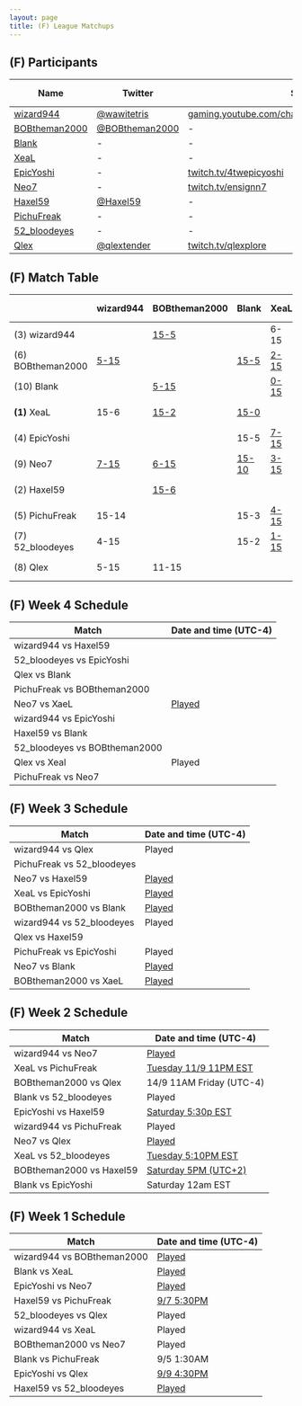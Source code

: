 ```yaml
---
layout: page
title: (F) League Matchups
---
```


## (F) Participants ##

<table>
  <thead>
    <tr>
      <th>Name</th>
      <th>Twitter</th>
      <th>Stream Channel</th>
	  <th>Sprint Time</th>
	  <th>Rating</th>
    </tr>
  </thead>
  <tbody>
    <tr>
      <td><a href="https://steamcommunity.com/profiles/76561198048407171/">wizard944</a></td>
      <td><a href="https://twitter.com/wawitetris">@wawitetris</a></td>
      <td><a href="https://gaming.youtube.com/channel/UCASzF5_W8JDOqm3qJr7VNQA/">gaming.youtube.com/channel/UCASzF5_W8JDOqm3qJr7VNQA/</a></td>
      <td>-</td>
      <td>-</td>
    </tr>
    <tr>
      <td><a href="https://steamcommunity.com/id/robertthemale/">BOBtheman2000</a></td>
      <td><a href="https://twitter.com/BOBtheman2000">@BOBtheman2000</a></td>
      <td>-</td>
      <td>1:14.93</td>
      <td>8000</td>
    </tr>
    <tr>
      <td><a href="https://steamcommunity.com/profiles/76561198057480438">Blank</a></td>
      <td>-</td>
      <td>-</td>
      <td>1:23</td>
      <td>3806</td>
    </tr>
    <tr>
      <td><a href="https://steamcommunity.com/id/XeaL337/">XeaL</a></td>
      <td>-</td>
      <td>-</td>
      <td>47</td>
      <td>11000</td>
    </tr>
    <tr>
      <td><a href="https://steamcommunity.com/id/4twepicyoshi/">EpicYoshi</a></td>
      <td>-</td>
      <td><a href="https://www.twitch.tv/4twepicyoshi">twitch.tv/4twepicyoshi</a></td>
      <td>-</td>
      <td>15500</td>
    </tr>
    <tr>
      <td><a href="https://steamcommunity.com/id/SynchronizedRockers">Neo7</a></td>
      <td>-</td>
      <td><a href="https://www.twitch.tv/ensignn7">twitch.tv/ensignn7</a></td>
      <td>1:26</td>
      <td>9500</td>
    </tr>
    <tr>
      <td><a href="https://steamcommunity.com/id/Haxel59/">Haxel59</a></td>
      <td><a href="https://twitter.com/Haxel59">@Haxel59</a></td>
      <td>-</td>
      <td>58.35</td>
      <td>12490</td>
    </tr>
    <tr>
      <td><a href="https://steamcommunity.com/profiles/76561198256281751/">PichuFreak</a></td>
      <td>-</td>
      <td>-</td>
      <td>-</td>
      <td>12500</td>
    </tr>
    <tr>
      <td><a href="https://steamcommunity.com/id/52_bloodeyes">52_bloodeyes</a></td>
      <td>-</td>
      <td>-</td>
      <td>59.59</td>
      <td>6088</td>
    </tr>
    <tr>
      <td><a href="https://steamcommunity.com/id/QlexTENDER/">Qlex</a></td>
      <td><a href="https://twitter.com/qlextender">@qlextender</a></td>
      <td><a href="https://www.twitch.tv/qlexplore">twitch.tv/qlexplore</a></td>
      <td>1:03</td>
      <td>6000</td>
    </tr>
  </tbody>
</table>

## (F) Match Table ##

<table>
  <thead>
    <tr>
      <th> </th>
      <th>wizard944</th>
      <th>BOBtheman2000</th>
      <th>Blank</th>
      <th>XeaL</th>
      <th>EpicYoshi</th>
      <th>Neo7</th>
      <th>Haxel59</th>
      <th>PichuFreak</th>
      <th>52_bloodeyes</th>
      <th>Qlex</th>
      <th>W-L</th>
      <th>Pt. Diff</th>
    </tr>
  </thead>
  <tbody>
    <tr>
      <td>(3) wizard944</td>
      <td> </td> <!--wizard944-->
      <td> <a href="https://www.youtube.com/watch?v=DjKD1WaBi_s&t=1m49s">15-5</a> </td> <!--BOBtheman2000-->
      <td> </td> <!--Blank-->
      <td> 6-15 </td> <!--XeaL-->
      <td> </td> <!--EpicYoshi-->
      <td> <a href="https://www.youtube.com/watch?v=HwEtlqInR60&t=6m40s">15-7</a></td> <!--Neo7-->
      <td> </td> <!--Haxel59-->
      <td> 14-15</td> <!--PichuFreak-->
      <td> 15-4</td> <!--52_bloodeyes-->
      <td> 15-5</td> <!--Qlex-->
      <td> 4-2 </td>
      <td> +29 </td>
    </tr>
    <tr>
      <td>(6) BOBtheman2000</td>
      <td><a href="https://www.youtube.com/watch?v=DjKD1WaBi_s&t=1m49s">5-15</a></td> <!--wizard944-->
      <td> </td> <!--BOBtheman2000-->
      <td><a href="https://youtu.be/Jss1OUGzXhw">15-5</a></td> <!--Blank-->
      <td><a href="https://www.youtube.com/watch?v=LQA8h32bJoE"> 2-15 </a></td> <!--XeaL-->
      <td> </td> <!--EpicYoshi-->
      <td><a href="https://www.youtube.com/watch?v=X2T16WCxzoo">15-6</a></td> <!--Neo7-->
      <td><a href="https://youtu.be/1kPv1_qKGLg">6-15</a> </td> <!--Haxel59-->
      <td> </td> <!--PichuFreak-->
      <td> </td> <!--52_bloodeyes-->
      <td> 15-11</td> <!--Qlex-->
      <td>3-3</td>
      <td>-9</td>
    </tr>
    <tr>
      <td>(10) Blank</td>
      <td> </td> <!--wizard944-->
      <td> <a href="https://youtu.be/Jss1OUGzXhw">5-15</a></td> <!--BOBtheman2000-->
      <td> </td> <!--Blank-->
      <td> <a href="https://www.youtube.com/watch?v=WuRLBiVcSzY">0-15</a></td> <!--XeaL-->
      <td> 5-15</td> <!--EpicYoshi-->
      <td> <a href="https://www.youtube.com/watch?v=PG8WbFZlQwI">10-15</a></td> <!--Neo7-->
      <td> </td> <!--Haxel59-->
      <td>3-15</td> <!--PichuFreak-->
      <td>2-15</td> <!--52_bloodeyes-->
      <td> </td> <!--Qlex-->
      <td>0-6</td>
      <td>-65</td>
    </tr>
    <tr>
      <td><b>(1)</b> XeaL</td>
      <td> 15-6 </td> <!--wizard944-->
      <td> <a href="https://www.youtube.com/watch?v=LQA8h32bJoE">15-2</a></td> <!--BOBtheman2000-->
      <td> <a href="https://www.youtube.com/watch?v=WuRLBiVcSzY">15-0</a> </td> <!--Blank-->
      <td> </td> <!--XeaL-->
      <td> <a href="https://www.youtube.com/watch?v=cCbUUqGc_90">15-7</a></td> <!--EpicYoshi-->
      <td> 15-3</td> <!--Neo7-->
      <td> </td> <!--Haxel59-->
      <td> <a href="https://www.youtube.com/watch?v=ywOLCo9KrAY">15-4</a></td> <!--PichuFreak-->
      <td> <a href="https://www.youtube.com/watch?v=vjoctrePOBg"> 15-1</a></td> <!--52_bloodeyes-->
      <td> </td> <!--Qlex-->
      <td> 7-0 </td>
      <td> +82 </td>
    </tr>
    <tr>
      <td>(4) EpicYoshi</td>
      <td> </td> <!--wizard944-->
      <td> </td> <!--BOBtheman2000-->
      <td> 15-5</td> <!--Blank-->
      <td> <a href="https://www.youtube.com/watch?v=cCbUUqGc_90">7-15</a></td> <!--XeaL-->
      <td> </td> <!--EpicYoshi-->
      <td> <a href="https://www.youtube.com/watch?v=8khS2wUaQr4&t=1m40s">15-10</a> </td> <!--Neo7-->
      <td> <a href="https://youtu.be/vybrb4eSpJU">7-15</a> </td> <!--Haxel59-->
      <td> 15-6 </td> <!--PichuFreak-->
      <td> </td> <!--52_bloodeyes-->
      <td> <a href="https://www.youtube.com/watch?v=vFA3lq9uITc&t=4m20s">15-8</a></td> <!--Qlex-->
      <td>4-2</td>
      <td>+15</td>
    </tr>
    <tr>
      <td>(9) Neo7</td>
      <td><a href="https://www.youtube.com/watch?v=HwEtlqInR60&t=6m40s">7-15</a></td> <!--wizard944-->
      <td><a href="https://www.youtube.com/watch?v=X2T16WCxzoo">6-15</a></td> <!--BOBtheman2000-->
      <td><a href="https://www.youtube.com/watch?v=PG8WbFZlQwI">15-10</a></td> <!--Blank-->
      <td><a href="https://www.youtube.com/watch?v=yaZxkD22wpw">3-15</a></td> <!--XeaL-->
      <td> <a href="https://www.youtube.com/watch?v=8khS2wUaQr4&t=1m40s">10-15</a></td> <!--EpicYoshi-->
      <td> </td> <!--Neo7-->
      <td> <a href="https://www.youtube.com/watch?v=cmC5DKIpuhU">0-15</a></td> <!--Haxel59-->
      <td> </td> <!--PichuFreak-->
      <td> </td> <!--52_bloodeyes-->
      <td> <a href="https://www.youtube.com/watch?v=vbilTnZ7guI">11-15</a></td> <!--Qlex-->
      <td>1-6</td>
      <td>-48</td>
    </tr>
    <tr>
      <td>(2) Haxel59</td>
      <td> </td> <!--wizard944-->
      <td><a href="https://youtu.be/1kPv1_qKGLg"> 15-6</a></td> <!--BOBtheman2000-->
      <td> </td> <!--Blank-->
      <td> </td> <!--XeaL-->
      <td><a href="https://youtu.be/vybrb4eSpJU">15-7</a> </td> <!--EpicYoshi-->
      <td><a href="https://www.youtube.com/watch?v=cmC5DKIpuhU">15-0</a></td> <!--Neo7-->
      <td> </td> <!--Haxel59-->
      <td><a href="https://www.youtube.com/watch?v=oK3NE40ECxo&t=41s">8-15</a></td> <!--PichuFreak-->
      <td><a href="https://youtu.be/fbYk35gYZ9I">15-0</a> </td> <!--52_bloodeyes-->
      <td> </td> <!--Qlex-->
      <td>4-1</td>
      <td>+40</td>
    </tr>
    <tr>
      <td>(5) PichuFreak</td>
      <td>15-14 </td> <!--wizard944-->
      <td> </td> <!--BOBtheman2000-->
      <td>15-3</td> <!--Blank-->
      <td><a href="https://www.youtube.com/watch?v=ywOLCo9KrAY">4-15</a> </td> <!--XeaL-->
      <td>6-15</td> <!--EpicYoshi-->
      <td> </td> <!--Neo7-->
      <td><a href="https://www.youtube.com/watch?v=oK3NE40ECxo&t=41s">15-8</a></td> <!--Haxel59-->
      <td> </td> <!--PichuFreak-->
      <td> 15-8 </td> <!--52_bloodeyes-->
      <td> </td> <!--Qlex-->
      <td>4-2</td>
      <td>+7</td>
    </tr>
    <tr>
      <td>(7) 52_bloodeyes</td>
      <td> 4-15</td> <!--wizard944-->
      <td> </td> <!--BOBtheman2000-->
      <td>15-2 </td> <!--Blank-->
      <td> <a href="https://www.youtube.com/watch?v=vjoctrePOBg"> 1-15 </a></td> <!--XeaL-->
      <td> </td> <!--EpicYoshi-->
      <td> </td> <!--Neo7-->
      <td><a href="https://youtu.be/fbYk35gYZ9I">0-15</a></td> <!--Haxel59-->
      <td> 8-15 </td> <!--PichuFreak-->
      <td> </td> <!--52_bloodeyes-->
      <td>15-13</td> <!--Qlex-->
      <td>2-3</td>
      <td>-16</td>
    </tr>
    <tr>
      <td>(8) Qlex</td>
      <td>5-15 </td> <!--wizard944-->
      <td>11-15</td> <!--BOBtheman2000-->
      <td> </td> <!--Blank-->
      <td> </td> <!--XeaL-->
      <td><a href="https://www.youtube.com/watch?v=vFA3lq9uITc&t=4m20s">8-15</a></td> <!--EpicYoshi-->
      <td><a href="https://www.youtube.com/watch?v=vbilTnZ7guI"> 15-11</a></td> <!--Neo7-->
      <td> </td> <!--Haxel59-->
      <td> </td> <!--PichuFreak-->
      <td>13-15</td> <!--52_bloodeyes-->
      <td> </td> <!--Qlex-->
      <td>1-4</td>
      <td>-19</td>
    </tr>
  </tbody>
</table>

## (F) Week 4 Schedule ##

<table>
  <thead>
    <tr>
      <th>Match</th>
      <th>Date and time (UTC-4)</th>
    </tr>
  </thead>
  <tbody>
    <tr>
      <td>wizard944 vs Haxel59</td>
      <td></td>
    </tr>
    <tr>
      <td>52_bloodeyes vs EpicYoshi</td>
      <td></td>
    </tr>
    <tr>
      <td>Qlex vs Blank</td>
      <td></td>
    </tr>
    <tr>
      <td>PichuFreak vs BOBtheman2000</td>
      <td></td>
    </tr>
    <tr>
      <td>Neo7 vs XaeL</td>
      <td><a href="https://www.youtube.com/watch?v=yaZxkD22wpw">Played</a></td>
    </tr>
    <tr>
      <td>wizard944 vs EpicYoshi</td>
      <td></td>
    </tr>
    <tr>
      <td>Haxel59 vs Blank</td>
      <td></td>
    </tr>
    <tr>
      <td>52_bloodeyes vs BOBtheman2000</td>
      <td></td>
    </tr>
    <tr>
      <td>Qlex vs Xeal</td>
      <td>Played</td>
    </tr>
    <tr>
      <td>PichuFreak vs Neo7</td>
    <td></td>
    </tr>
  </tbody>
</table>

## (F) Week 3 Schedule ##

<table>
  <thead>
    <tr>
      <th>Match</th>
      <th>Date and time (UTC-4)</th>
    </tr>
  </thead>
  <tbody>
    <tr>
      <td>wizard944 vs Qlex</td>
      <td>Played</td>
    </tr>
    <tr>
      <td>PichuFreak vs 52_bloodeyes</td>
      <td></td>
    </tr>
    <tr>
      <td>Neo7 vs Haxel59</td>
      <td><a href="https://www.youtube.com/watch?v=cmC5DKIpuhU"> Played</a></td>
    </tr>
    <tr>
      <td>XeaL vs EpicYoshi</td>
      <td><a href="https://www.youtube.com/watch?v=cCbUUqGc_90">Played</a></td>
    </tr>
    <tr>
      <td>BOBtheman2000 vs Blank</td>
      <td><a href="https://youtu.be/Jss1OUGzXhw">Played</a></td>
    </tr>
    <tr>
      <td>wizard944 vs 52_bloodeyes</td>
      <td>Played</td>
    </tr>
    <tr>
      <td>Qlex vs Haxel59</td>
      <td></td>
    </tr>
    <tr>
      <td>PichuFreak vs EpicYoshi</td>
      <td>Played</td>
    </tr>
    <tr>
      <td>Neo7 vs Blank</td>
      <td><a href="https://www.youtube.com/watch?v=PG8WbFZlQwI"> Played</a></td>
    </tr>
    <tr>
      <td>BOBtheman2000 vs XaeL</td>
    <td><a href="https://www.youtube.com/watch?v=LQA8h32bJoE">Played</a> </td>
    </tr>
  </tbody>
</table>

## (F) Week 2 Schedule ##

<table>
  <thead>
    <tr>
      <th>Match</th>
      <th>Date and time (UTC-4)</th>
    </tr>
  </thead>
  <tbody>
    <tr>
      <td>wizard944 vs Neo7</td>
      <td> <a href="https://www.youtube.com/watch?v=HwEtlqInR60&t=6m40s">Played</a></td>
    </tr>
    <tr>
      <td>XeaL vs PichuFreak</td>
      <td> <a href="https://www.youtube.com/watch?v=ywOLCo9KrAY">Tuesday 11/9 11PM EST </a></td>
    </tr>
    <tr>
      <td>BOBtheman2000 vs Qlex</td>
      <td>14/9 11AM Friday (UTC-4) </td>
    </tr>
    <tr>
      <td>Blank vs 52_bloodeyes</td>
      <td>Played</td>
    </tr>
    <tr>
      <td>EpicYoshi vs Haxel59</td>
      <td><a href="https://youtu.be/vybrb4eSpJU">Saturday 5:30p EST</a> </td>
    </tr>
    <tr>
      <td>wizard944 vs PichuFreak</td>
      <td>Played </td>
    </tr>
    <tr>
      <td>Neo7 vs Qlex</td>
      <td><a href="https://www.youtube.com/watch?v=vbilTnZ7guI"> Played</a> </td>
    </tr>
    <tr>
      <td>XeaL vs 52_bloodeyes</td>
      <td> <a href="https://www.youtube.com/watch?v=vjoctrePOBg">Tuesday 5:10PM EST</a></td>
    </tr>
    <tr>
      <td>BOBtheman2000 vs Haxel59</td>
      <td><a href="https://youtu.be/1kPv1_qKGLg"> Saturday 5PM (UTC+2)</a></td>
    </tr>
    <tr>
      <td>Blank vs EpicYoshi</td>
      <td>Saturday 12am EST</td>
    </tr>
  </tbody>
</table>

## (F) Week 1 Schedule ##

<table>
  <thead>
    <tr>
      <th>Match</th>
      <th>Date and time (UTC-4)</th>
    </tr>
  </thead>
  <tbody>
    <tr>
      <td>wizard944 vs BOBtheman2000</td>
      <td><a href="https://www.youtube.com/watch?v=DjKD1WaBi_s&t=1m49s">Played</a></td>
    </tr>
    <tr>
      <td>Blank vs XeaL</td>
      <td><a href="https://www.youtube.com/watch?v=WuRLBiVcSzY"> Played</a> </td>
    </tr>
    <tr>
      <td>EpicYoshi vs Neo7</td>
      <td><a href="https://www.youtube.com/watch?v=8khS2wUaQr4&t=1m40s">Played</a></td>
    </tr>
    <tr>
      <td>Haxel59 vs PichuFreak</td>
      <td><a href="https://www.youtube.com/watch?v=oK3NE40ECxo&t=41s">9/7 5:30PM</a></td>
    </tr>
    <tr>
      <td>52_bloodeyes vs Qlex</td>
      <td> Played </td>
    </tr>
    <tr>
      <td>wizard944 vs XeaL</td>
      <td> Played </td>
    </tr>
    <tr>
      <td>BOBtheman2000 vs Neo7</td>
      <td> Played </td>
    </tr>
    <tr>
      <td>Blank vs PichuFreak</td>
      <td>9/5 1:30AM</td>
    </tr>
    <tr>
      <td>EpicYoshi vs Qlex</td>
      <td><a href="https://www.youtube.com/watch?v=8khS2wUaQr4&t=1m40s">9/9 4:30PM</a></td>
    </tr>
    <tr>
      <td>Haxel59 vs 52_bloodeyes</td>
      <td><a href="https://www.youtube.com/watch?v=fbYk35gYZ9I&t=27s"> Played</a> </td>
    </tr>
  </tbody>
</table>


